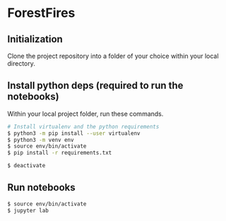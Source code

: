 # ForestFires

## Initialization
Clone the project repository into a folder of your choice within your local directory.

## Install python deps (required to run the notebooks)
Within your local project folder, run these commands.
```bash
# Install virtualenv and the python requirements
$ python3 -m pip install --user virtualenv
$ python3 -m venv env
$ source env/bin/activate
$ pip install -r requirements.txt

$ deactivate
```

## Run notebooks

```bash
$ source env/bin/activate
$ jupyter lab
```

